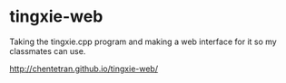 # tingxie-web

Taking the tingxie.cpp program and making a web interface for it so my classmates can use.

 http://chentetran.github.io/tingxie-web/ 
